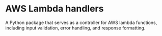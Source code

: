 # AWS Lambda handlers
A Python package that serves as a controller for AWS lambda functions, including input validation, error handling, and response formatting.
